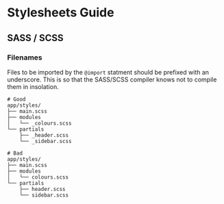 # Stylesheets Guide

## SASS / SCSS

### Filenames

Files to be imported by the `@import` statment should be prefixed with an
underscore. This is so that the SASS/SCSS compiler knows not to compile them in
insolation.

```
# Good
app/styles/
├── main.scss
├── modules
│   └── _colours.scss
└── partials
    ├── _header.scss
    └── _sidebar.scss

# Bad
app/styles/
├── main.scss
├── modules
│   └── colours.scss
└── partials
    ├── header.scss
    └── sidebar.scss
```
